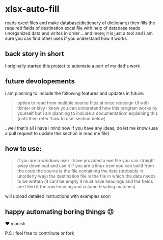 # xlsx-auto-fill

reads excel files and make database(dictionary of dictionary) then fills the required fields of destination excel file with help of database
reads unorganized data and writes in order
...and more; it is just a tool and i am sure you can find other uses if you understand how it works

## back story in short

I originally started this project to automate a part of my dad's work

## future devolopements

 i am planning to include the following features and updates in future:
 > option to read from multiple source files at once
 > redesign UI with tkinter or kivy
 > i know you can understand how this program works by yourself but i am planning to include a documentatiom explaining this (until then refer 'how to use' section below)
 
 ..well that's all i have i mind now if you have any ideas, do let me know (use a pull request to update this section in read me file)
 
## how to use:
> if you are a windows user i have provided a exe file you can straight away download and use it
> if you are a linux user you can build from the code
> the source is the file containing the data (probably in unorderly way)
> the destination file is the file in which the data needs to be written (it cant be empty it must have headings and the fields are filled if the row heading and column heading matches)

will upload detailed instructions with examples soon

## happy automating boring things 😉
❤️ manish

P.S : feel free to contribute or fork
